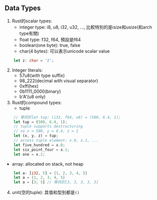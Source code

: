 ## Data Types
1. Rust的scalar types:
   - integer type: i8, u8, i32, u32, ..., 比較特別的是isize和usize(和arch type有關)
   - float type: f32, f64, 預設是f64
   - boolean(one byte): true, false
   - char(4 bytes): 可以表示unicode scalar value
```rust
    let z: char = 'ℤ';
```
2. Integer literals:
   - 57u8(with type suffix)
   - 98_222(decimal with visual separator)
   - 0xff(hex)
   - 0b1111_0000(binary)
   - b'A'(u8 only)
3. Rust的compound types:
   - tuple
```rust
    // 等同於let tup: (i32, f64, u8) = (500, 6.4, 1);
    let tup = (500, 6.4, 1);
    // tuple supports destructuring
    // so x = 500, y = 6.4, z = 1
    let (x, y, z) = tup;
    // access tuple element: x.0, x.1, ...
    let five_hundred = x.0;
    let six_point_four = x.1;
    let one = x.2;
```
   - array: allocated on stack, not heap
```rust
    let a: [i32, 5] = {1, 2, 3, 4, 5}
    let a = {1, 2, 3, 4, 5}
    let a = [3; 5] // 等同於[3, 3, 3, 3, 3]
```

4. unit(空的tuple): 其值和型別都是`()`
